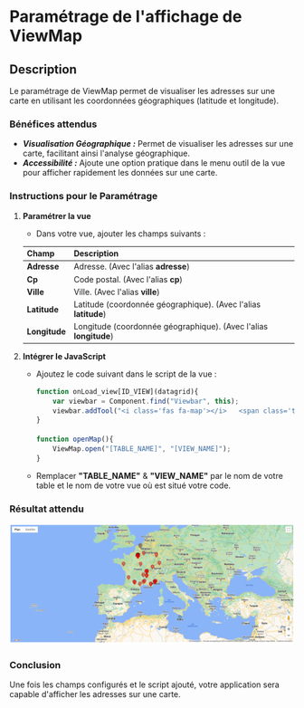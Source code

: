 
# Paramétrage de l'affichage de ViewMap

## Description

Le paramétrage de ViewMap permet de visualiser les adresses sur une carte en utilisant les coordonnées géographiques (latitude et longitude).

### Bénéfices attendus
- ***Visualisation Géographique :*** Permet de visualiser les adresses sur une carte, facilitant ainsi l'analyse géographique.
- ***Accessibilité :*** Ajoute une option pratique dans le menu outil de la vue pour afficher rapidement les données sur une carte.

### Instructions pour le Paramétrage

1. **Paramétrer la vue**
   - Dans votre vue, ajouter les champs suivants :

   | **Champ**           | **Description**                                      |
   |---------------------|------------------------------------------------------|
   | **Adresse**         | Adresse. (Avec l'alias **adresse**)                  |
   | **Cp**              | Code postal. (Avec l'alias **cp**)                   |
   | **Ville**           | Ville.          (Avec l'alias **ville**)             |
   | **Latitude**        | Latitude (coordonnée géographique).      (Avec l'alias **latitude**)  |
   | **Longitude**       | Longitude (coordonnée géographique).     (Avec l'alias **longitude**) |

2. **Intégrer le JavaScript**
   - Ajoutez le code suivant dans le script de la vue :
      ```javascript
      function onLoad_view[ID_VIEW](datagrid){
          var viewbar = Component.find("Viewbar", this);
          viewbar.addTool("<i class='fas fa-map'></i>   <span class='trn'>Afficher la carte</span>", openMap);
      }

      function openMap(){
          ViewMap.open("[TABLE_NAME]", "[VIEW_NAME]");
      }
      ```
    - Remplacer **"TABLE_NAME"** & **"VIEW_NAME"** par le nom de votre table et le nom de votre vue où est situé votre code.

### Résultat attendu

![screenshot](images/map.png)

### Conclusion

Une fois les champs configurés et le script ajouté, votre application sera capable d'afficher les adresses sur une carte.
